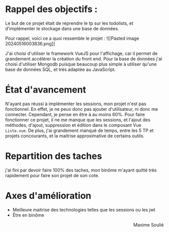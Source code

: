 # Rappel des objectifs :
Le but de ce projet était de reprendre le tp sur les todolists, et d'implémenter le stockage dans une base de données.

Pour rappel, voici ce a quoi ressemble le projet :
![[Pasted image 20240516003836.png]]

J'ai choisi d'utiliser le framework VueJS pour l'affichage, car il permet de grandement accélérer la création du front end.
Pour la base de données j'ai choisi d'utiliser Mongodb puisque beaucoup plus simple à utiliser qu'une base de données SQL, et très adaptée au JavaScript.

# État d'avancement

N'ayant pas réussi à implémenter les sessions, mon projet n'est pas fonctionnel. En effet, je ne peux donc pas ajouter d'utilisateur, ni donc me connecter. Cependant, je pense en être à au moins 60%. Pour faire fonctionner ce projet, il ne me manque que les sessions, et l'ajout des méthodes, d'ajout, suppression et édition dans le composant Vue `Liste.vue`.
De plus, j'ai grandement manqué de temps, entre les 5 TP et projets concourants, et la maitrise approximative de certains outils.
# Repartition des taches
j'ai fini par devoir faire 100% des taches, mon binôme m'ayant quitté très rapidement pour faire son projet de son cote.

# Axes d'amélioration
- Meilleure maitrise des technologies telles que les sessions ou les jwt
- Être en binôme

<div align="right">Maxime Soulié</div>